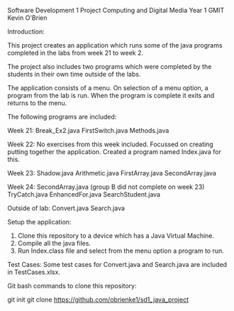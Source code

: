 Software Development 1 Project
Computing and Digital Media Year 1
GMIT
Kevin O'Brien

Introduction:

This project creates an application which runs some of the java programs completed in the labs from week 21 to week 2. 

The project also includes two programs which were completed by the students in their own time outside of the labs.

The application consists of a menu. On selection of a menu option, a program from the lab is run. When the program is complete it exits and returns to the menu.

The following programs are included:

Week 21:
Break_Ex2.java
FirstSwitch.java
Methods.java

Week 22:
No exercises from this week included. Focussed on creating putting together the application. Created a program named Index.java for this.

Week 23:
Shadow.java
Arithmetic.java
FirstArray.java
SecondArray.java

Week 24:
SecondArray.java (group B did not complete on week 23)
TryCatch.java
EnhancedFor.java
SearchStudent.java

Outside of lab:
Convert.java
Search.java

Setup the application:

1. Clone this repository to a device which has a Java Virtual Machine.
2. Compile all the java files.
3. Run Index.class file and select from the menu option a program to run.

Test Cases:
Some test cases for Convert.java and Search.java are included in TestCases.xlsx.

Git bash commands to clone this repository:


git init
git clone https://github.com/obrienke1/sd1_java_project




